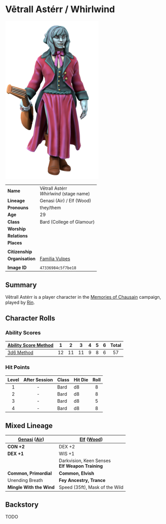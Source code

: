 # Vētrall Astérr / Whirlwind

<img src="https://raw.githubusercontent.com/jesskelsall/astarus-images/main/characters/portraits/47336984c5f7be18.png" height="500" />

|||
| --- | --- |
| **Name** | Vētrall Astérr<br>*Whirlwind* (stage name) | character.3
| **Lineage** | Genasi (Air) / Elf (Wood) |
| **Pronouns** | they/them |
| **Age** | 29 |
| **Class** | Bard (College of Glamour) |
| **Worship** | |
| **Relations** | |
| **Places** | |
|||
| **Citizenship** | |
| **Organisation** | [Familia Vulpes](../organisations/familia-vulpes.md) |
|||
| **Image ID** | `47336984c5f7be18` |

## Summary

Vētrall Astérr is a player character in the [Memories of Chausain](../campaigns/C3-memories-of-chausain.md) campaign, played by [Rin](../players/rin.md).

## Character Rolls

### Ability Scores

| [Ability Score Method](../mechanics/ability-score-method/ability-score-method.md) | 1 | 2 | 3 | 4 | 5 | 6 | Total |
| --- |:---:|:---:|:---:|:---:|:---:|:---:|:---:|
| [3d6 Method](../mechanics/ability-score-method/3d6-method.md) | 12 | 11 | 11 | 9 | 8 | 6 | 57 |

### Hit Points

| Level | After Session | Class | Hit Die | Roll |
|:---:|:---:| --- | --- |:---:|
| 1 | - | Bard | d8 | 8 |
| 2 | - | Bard | d8 | 8 |
| 3 | - | Bard | d8 | 5 |
| 4 | - | Bard | d8 | 8 |

## Mixed Lineage

| [Genasi](https://www.dndbeyond.com/races/genasi#GenasiTraits) ([Air](https://www.dndbeyond.com/races/genasi#AirGenasi)) | [Elf](https://www.dndbeyond.com/races/elf#ElfTraits) ([Wood](https://www.dndbeyond.com/races/elf#WoodElf)) |
| --- | --- |
| **CON +2** | DEX +2 |
| **DEX +1** | WIS +1 |
| | Darkvision, Keen Senses<br>**Elf Weapon Training** |
| **Common, Primordial** | **Common, Elvish** |
| Unending Breath | **Fey Ancestry, Trance** |
| **Mingle With the Wind** | Speed (35ft), Mask of the Wild |

## Backstory

TODO
